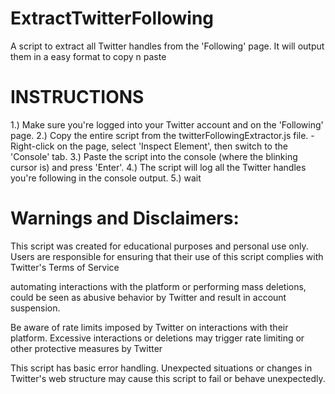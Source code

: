 # ExtractTwitterFollowing
A script to extract all Twitter handles from the 'Following' page. It will output them in a easy format to copy n paste

# INSTRUCTIONS
  1.) Make sure you're logged into your Twitter account and on the 'Following' page.
  2.) Copy the entire script from the twitterFollowingExtractor.js file.
     - Right-click on the page, select 'Inspect Element', then switch to the 'Console' tab.
  3.) Paste the script into the console (where the blinking cursor is) and press 'Enter'.
  4.) The script will log all the Twitter handles you're following in the console output.
  5.) wait

# Warnings and Disclaimers:

This script was created for educational purposes and personal use only. Users are responsible for ensuring that their use of this script complies with Twitter's Terms of Service 

automating interactions with the platform or performing mass deletions, could be seen as abusive behavior by Twitter and result in account suspension.

Be aware of rate limits imposed by Twitter on interactions with their platform. Excessive interactions or deletions may trigger rate limiting or other protective measures by Twitter

This script has basic error handling. Unexpected situations or changes in Twitter's web structure may cause this script to fail or behave unexpectedly.
